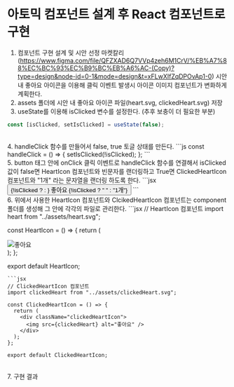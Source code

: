 # 아토믹 컴포넌트 설계 후 React 컴포넌트로 구현

1. 컴포넌트 구현 설계 및 시안 선정
   마켓칼리(https://www.figma.com/file/QFZXAD6Q7VVp4zeh6M1CrV/%EB%A7%88%EC%BC%93%EC%B9%BC%EB%A6%AC-(Copy)?type=design&node-id=0-1&mode=design&t=xFLwXIfZqDPOvAp1-0) 시안 내 좋아요 아이콘을 이용해 클릭 이벤트 발생시 아이콘 이미지 컴포넌트가 변화하게 계획한다.
   <br>
2. assets 폴더에 시안 내 좋아요 아이콘 파일(heart.svg, clickedHeart.svg) 저장
   <br>
3. useState를 이용해 isClicked 변수를 설정한다. (추후 보충이 더 필요한 부분)

```js
const [isClicked, setIsClicked] = useState(false);
```

<br>
4. handleClick 함수를 만들어서 false, true 토글 상태를 만든다.
```js
const handleClick = () => {
  setIsClicked(!isClicked);
};
```
<br>
5. button 태그 안에 onClick 클릭 이벤트로 handleClick 함수를 연결해서 isClicked 값이 false면 HeartIcon 컴포넌트와 빈문자를 랜더링하고 True면 ClickedHeartIcon 컴포넌트와 "1개" 라는 문자열을 랜더링 하도록 한다.
```jsx
<button type="button" onClick={handleClick}>
        {!isClicked ? <HeartIcon /> : <ClickedHeartIcon />}
        좋아요 {!isClicked ? " " : "1개"}
      </button>
```
<br>
6. 위에서 사용한 HeartIcon 컴포넌트와 ClcikedHeartIcon 컴포넌트는 component 폴더를 생성해 그 안에 각각의 파일로 관리한다.
```jsx
// HeartIcon 컴포넌트
import heart from "../assets/heart.svg";

const HeartIcon = () => {
return (

<div className="heartIcon">
<img src={heart} alt="좋아요" />
</div>
);
};

export default HeartIcon;

````
```jsx
// ClickedHeartIcon 컴포넌트
import clickedHeart from "../assets/clickedHeart.svg";

const ClickedHeartIcon = () => {
  return (
    <div className="clickedHeartIcon">
      <img src={clickedHeart} alt="좋아요" />
    </div>
  );
};

export default ClickedHeartIcon;

````

<br>
7. 구현 결과
<br>
<img src="/mission01/mission01.gif>

<br>
#### 과제 회고: 혼자 구현해 보고싶어서 무리하다가 시간을 많이 소모했고 결국 작성해주신 코드와 검색을 통해 힌트를 많이 얻어서 구현했습니다. 그리고 이번에는 실패했지만 기회가 된다면 좋아요 갯수 까지 구현해보고 싶었는데 좀 더 학습해서 isClicked 값이 false면 0개 true면 1개가 되는것까지 문자열이 아닌 리액트로 구현해 보고 싶습니다.
